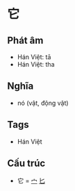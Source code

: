 # 它

## Phát âm
* Hán Việt: tā
* Hán Việt: tha

## Nghĩa
* nó (vật, động vật)

## Tags
* Hán Việt

## Cấu trúc
* 它 = [宀](宀.md) [匕](匕.md)

<script>window.HANZI_FIELD='它';</script>